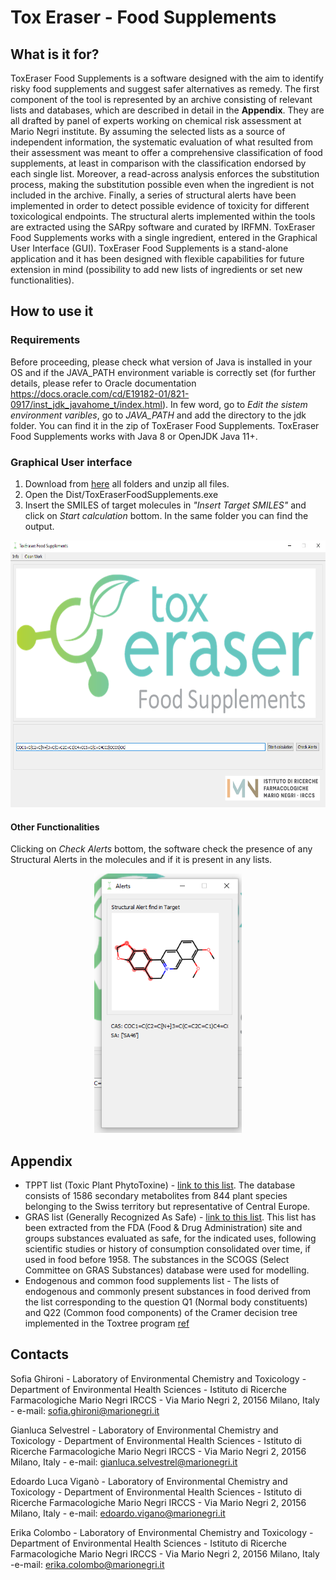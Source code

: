 # Tox Eraser - Food Supplements

## What is it for?

ToxEraser Food Supplements is a software designed with the aim to identify risky food supplements and suggest safer alternatives as remedy. The first component of the tool is represented by an archive consisting of relevant lists and databases, which are described in detail in the **Appendix**. They are all drafted by panel of experts working on chemical risk assessment at Mario Negri institute. By assuming the selected lists as a source of independent information, the systematic evaluation of what resulted from their assessment was meant to offer a comprehensive classification of food supplements, at least in comparison with the classification endorsed by each single list.
Moreover, a read-across analysis enforces the substitution process, making the substitution possible even when the ingredient is not included in the archive. Finally, a series of structural alerts have been implemented in order to detect possible evidence of toxicity for different toxicological endpoints. The structural alerts implemented within the tools are extracted using the SARpy software and curated by IRFMN.
ToxEraser Food Supplements works with a single ingredient, entered in the Graphical User Interface (GUI).
ToxEraser Food Supplements is a stand-alone application and it has been designed with flexible capabilities for future extension in mind (possibility to add new lists of ingredients or set new functionalities).

## How to use it

### Requirements

Before proceeding, please check what version of Java is installed in your OS and if the JAVA_PATH environment variable is correctly set (for further details, please refer to Oracle documentation https://docs.oracle.com/cd/E19182-01/821-0917/inst_jdk_javahome_t/index.html). 
In few word, go to _Edit the sistem environment varibles_, go to _JAVA_PATH_ and add the directory to the jdk folder. You can find it in the zip of ToxEraser Food Supplements. ToxEraser Food Supplements works with Java 8 or OpenJDK Java 11+. 

### Graphical User interface

1.	Download from [here](https://marionegri-my.sharepoint.com/personal/edoardo_vigano_marionegri_it/_layouts/15/onedrive.aspx?ga=1&id=%2Fpersonal%2Fedoardo%5Fvigano%5Fmarionegri%5Fit%2FDocuments%2FToxEraserEXE) all folders and unzip all files.
2.	Open the Dist/ToxEraserFoodSupplements.exe
3. Insert the SMILES of target molecules in _"Insert Target SMILES"_ and click on *Start calculation* bottom. In the same folder you can find the output. 

<p align="center">
  <img width="622" height="427" src="IMG/img2.png">
</p>

#### Other Functionalities

Clicking on *Check Alerts* bottom, the software check the presence of any Structural Alerts in the molecules and if it is present in any lists.

<p align="center">
  <img width="236" height="415" src="IMG/img3.png">
</p>

## Appendix

- TPPT list (Toxic Plant PhytoToxine) - [link to this list](https://www.agroscope.admin.ch/agroscope/en/home/publications/apps/tppt.html).
  The database consists of 1586 secondary metabolites from 844 plant species belonging to the Swiss territory but representative of Central Europe.
- GRAS list (Generally Recognized As Safe) - [link to this list](https://www.fda.gov/food/generally-recognized-safe-gras/gras-substances-scogs-database). This list has been extracted from the FDA (Food & Drug Administration) site and groups substances evaluated as safe, for the indicated uses, following scientific studies or history of consumption consolidated over time, if used in food before 1958. The substances in the SCOGS (Select Committee on GRAS Substances) database were used for modelling.
- Endogenous and common food supplements list - The lists of endogenous and commonly present substances in food derived from the list corresponding to the question Q1 (Normal body constituents) and Q22 (Common food components) of the Cramer decision tree implemented in the Toxtree program [ref](https://toxtree.sourceforge.net/)


## Contacts

Sofia Ghironi - Laboratory of Environmental Chemistry and Toxicology - Department of Environmental Health Sciences - Istituto di Ricerche Farmacologiche Mario Negri IRCCS - Via Mario Negri 2, 20156 Milano, Italy - e-mail: sofia.ghironi@marionegri.it

Gianluca Selvestrel - Laboratory of Environmental Chemistry and Toxicology - Department of Environmental Health Sciences - Istituto di Ricerche Farmacologiche Mario Negri IRCCS - Via Mario Negri 2, 20156 Milano, Italy - e-mail: gianluca.selvestrel@marionegri.it

Edoardo Luca Viganò - Laboratory of Environmental Chemistry and Toxicology - Department of Environmental Health Sciences - Istituto di Ricerche Farmacologiche Mario Negri IRCCS - Via Mario Negri 2, 20156 Milano, Italy - e-mail: edoardo.vigano@marionegri.it

Erika Colombo - Laboratory of Environmental Chemistry and Toxicology - Department of Environmental Health Sciences - Istituto di Ricerche Farmacologiche Mario Negri IRCCS - Via Mario Negri 2, 20156 Milano, Italy -e-mail: erika.colombo@marionegri.it



